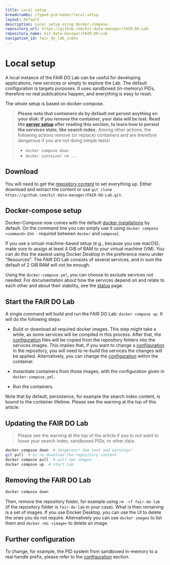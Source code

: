```yaml
---
title: Local setup
breadcrumbs: /typed-pid-maker/local-setup
layout: default
description: Local setup using docker-compose.
repository_url: https://github.com/kit-data-manager/FAIR-DO-Lab
repository_name: kit-data-manager/FAIR-DO-Lab
navigation_id: fair_do_lab_index
---
```


[status]: status.html

# Local setup


A local instance of the FAIR DO Lab can be useful for developing applications, new services or simply to explore the Lab.
The default configuration is targets purposes.
It uses sandboxed (in-memory) PIDs, therefore no real publications happen, and everything is easy to reset.

The whole setup is based on docker-compose.

> **Please note that containers do by default not persist anything on your disk: If you remove the container, your data will be lost. Read the [server setup](server-setup.html) after reading this section, to learn how to persist the services state, like search index.**
> Among other actions, the following actions remove (or replace) containers and are therefore dangerous if you are not doing simple tests!
>
> * `docker compose down`
> * `docker container rm ...`

## Download

You will need to get the [repository content](https://github.com/kit-data-manager/FAIR-DO-Lab.git) to set everything up. Either download and extract the content or use `git clone https://github.com/kit-data-manager/FAIR-DO-Lab.git`.

## Docker-compose setup

Docker-Compose now comes with the default [docker installations](https://docs.docker.com/get-docker/) by default.
On the command line you can simply use it using `docker compose <command>` (no `-` required between `docker` and `compose`).

If you use a virtual-machine-based setup (e.g., because you use macOS), make sure to assign at least 4 GiB of RAM to your virtual machine (VM). You can do this the easiest using Docker Desktop in the preference menu under "Resources". The FAIR DO Lab consists of several services, and in sum the default of 2 GiB RAM will not be enough.

Using the `docker-compose.yml`, you can choose to exclude services not needed. For documentation about how the services depend on and relate to each other and about their stability, see the [status] page.

## Start the FAIR DO Lab

A single command will build and run the FAIR DO Lab: `docker compose up`. It will do the following steps:

* Build or download all required docker images. This step might take a while, as some services will be compiled in this process. After that, the [configuration] files will be copied from the repository folders into the services images. This implies that, if you want to change a [configuration] in the repository, you will need to re-build the services the changes will be applied. Alternatively, you can change the [configuration] within the container.

* Instantiate containers from those images, with the configuration given in `docker-compose.yml`.
* Run the containers.

Note that by default, persistence, for example the search index content, is bound to the container lifetime. Please see the warning at the top of this article.

## Updating the FAIR DO Lab

> Please see the warning at the top of the article if you to not want to loose your search index, sandboxed PIDs, or other data.

```bash
docker compose down  # dangerous! See text and warnings!
git pull  # or re-download the repository content
docker compose pull  # pull new images
docker compose up  # start Lab
```

## Removing the FAIR DO Lab

```bash
docker compose down
```

Then, remove the repository folder, for example using `rm -rf fair-do-lab` (if the repository folder is `fair-do-lab` in your case). What is then remaining is a set of images. If you use Docker Desktop, you can use the UI to delete the ones you do not require. Alternatively you can use `docker images` to list them and `docker rmi <image>` to delete an image.

## Further configuration

[configuration]: configuration.html

To change, for example, the PID system from sandboxed in-memory to a real handle prefix, please refer to the [configuration] section.